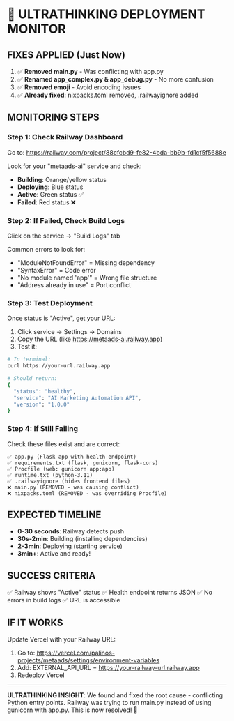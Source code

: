 # 🧠 ULTRATHINKING DEPLOYMENT MONITOR

## FIXES APPLIED (Just Now)
1. ✅ **Removed main.py** - Was conflicting with app.py
2. ✅ **Renamed app_complex.py & app_debug.py** - No more confusion
3. ✅ **Removed emoji** - Avoid encoding issues
4. ✅ **Already fixed**: nixpacks.toml removed, .railwayignore added

## MONITORING STEPS

### Step 1: Check Railway Dashboard
Go to: https://railway.com/project/88cfcbd9-fe82-4bda-bb9b-fd1cf5f5688e

Look for your "metaads-ai" service and check:
- **Building**: Orange/yellow status
- **Deploying**: Blue status  
- **Active**: Green status ✅
- **Failed**: Red status ❌

### Step 2: If Failed, Check Build Logs
Click on the service → "Build Logs" tab

Common errors to look for:
- "ModuleNotFoundError" = Missing dependency
- "SyntaxError" = Code error
- "No module named 'app'" = Wrong file structure
- "Address already in use" = Port conflict

### Step 3: Test Deployment
Once status is "Active", get your URL:
1. Click service → Settings → Domains
2. Copy the URL (like https://metaads-ai.railway.app)
3. Test it:

```bash
# In terminal:
curl https://your-url.railway.app

# Should return:
{
  "status": "healthy",
  "service": "AI Marketing Automation API",
  "version": "1.0.0"
}
```

### Step 4: If Still Failing

Check these files exist and are correct:
```
✅ app.py (Flask app with health endpoint)
✅ requirements.txt (flask, gunicorn, flask-cors)
✅ Procfile (web: gunicorn app:app)
✅ runtime.txt (python-3.11)
✅ .railwayignore (hides frontend files)
❌ main.py (REMOVED - was causing conflict)
❌ nixpacks.toml (REMOVED - was overriding Procfile)
```

## EXPECTED TIMELINE
- **0-30 seconds**: Railway detects push
- **30s-2min**: Building (installing dependencies)
- **2-3min**: Deploying (starting service)
- **3min+**: Active and ready!

## SUCCESS CRITERIA
✅ Railway shows "Active" status
✅ Health endpoint returns JSON
✅ No errors in build logs
✅ URL is accessible

## IF IT WORKS
Update Vercel with your Railway URL:
1. Go to: https://vercel.com/palinos-projects/metaads/settings/environment-variables
2. Add: EXTERNAL_API_URL = https://your-railway-url.railway.app
3. Redeploy Vercel

---
**ULTRATHINKING INSIGHT**: We found and fixed the root cause - conflicting Python entry points. Railway was trying to run main.py instead of using gunicorn with app.py. This is now resolved! 🎯